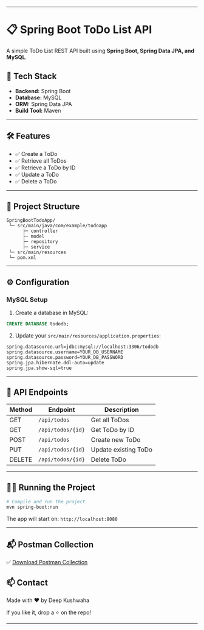 
---

# 📋 Spring Boot ToDo List API

A simple ToDo List REST API built using **Spring Boot, Spring Data JPA, and MySQL**.

## 🚀 Tech Stack

* **Backend:** Spring Boot
* **Database:** MySQL
* **ORM:** Spring Data JPA
* **Build Tool:** Maven

---

## 🛠️ Features

* ✅ Create a ToDo
* ✅ Retrieve all ToDos
* ✅ Retrieve a ToDo by ID
* ✅ Update a ToDo
* ✅ Delete a ToDo

---

## 📂 Project Structure

```
SpringBootTodoApp/
 └─ src/main/java/com/example/todoapp
      ├─ controller
      ├─ model
      ├─ repository
      ├─ service
 └─ src/main/resources
 └─ pom.xml
```

---

## ⚙️ Configuration

### MySQL Setup

1. Create a database in MySQL:

```sql
CREATE DATABASE tododb;
```

2. Update your `src/main/resources/application.properties`:

```properties
spring.datasource.url=jdbc:mysql://localhost:3306/tododb
spring.datasource.username=YOUR_DB_USERNAME
spring.datasource.password=YOUR_DB_PASSWORD
spring.jpa.hibernate.ddl-auto=update
spring.jpa.show-sql=true
```

---

## 📮 API Endpoints

| Method | Endpoint          | Description          |
| ------ | ----------------- | -------------------- |
| GET    | `/api/todos`      | Get all ToDos        |
| GET    | `/api/todos/{id}` | Get ToDo by ID       |
| POST   | `/api/todos`      | Create new ToDo      |
| PUT    | `/api/todos/{id}` | Update existing ToDo |
| DELETE | `/api/todos/{id}` | Delete ToDo          |

---

## 🧑‍💻 Running the Project

```bash
# Compile and run the project
mvn spring-boot:run
```

The app will start on:
`http://localhost:8080`

---
## 📬 Postman Collection

✅ [Download Postman Collection](./postman/SpringBootTodoApp_Postman_Collection.json)
## 📫 Contact

Made with ❤️ by Deep Kushwaha

If you like it, drop a ⭐ on the repo!

---
